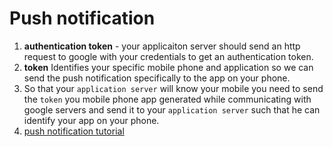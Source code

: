 # Push notification

1. **authentication token** - your applicaiton server should send an http request to google with your credentials to get an authentication token.
1. **token** Identifies your specific mobile phone and application so we can send the push notification specifically to the app on your phone.
2. So that your `application server` will know your mobile you need to send the `token` you mobile phone app generated while communicating with google servers and send it to your `application server` such that he can identify your app on your phone.
1. [push notification tutorial](http://my.safaribooksonline.com/video/programming/android/9781449322205/platform-development-pushing-bits-from-the-cloud-android-and-push-notification/oreillyvideos935635?query=((push+notification))#snippet)
